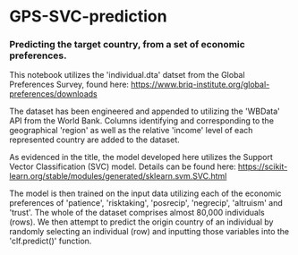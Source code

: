 # GPS-SVC-prediction
### Predicting the target country, from a set of economic preferences. 

This notebook utilizes the 'individual.dta' datset from the Global Preferences Survey, found here: https://www.briq-institute.org/global-preferences/downloads

The dataset has been engineered and appended to utilizing the 'WBData' API from the World Bank. Columns identifying and corresponding to the geographical 'region' as well as the relative 'income' level of each represented country are added to the dataset. 

As evidenced in the title, the model developed here utilizes the Support Vector Classification (SVC) model. Details can be found here: https://scikit-learn.org/stable/modules/generated/sklearn.svm.SVC.html

The model is then trained on the input data utilizing each of the economic preferences of 'patience', 'risktaking', 'posrecip', 'negrecip', 'altruism' and 'trust'. The whole of the dataset comprises almost 80,000 individuals (rows). We then attempt to predict the origin country of an individual by randomly selecting an individual (row) and inputting those variables into the 'clf.predict()' function. 

